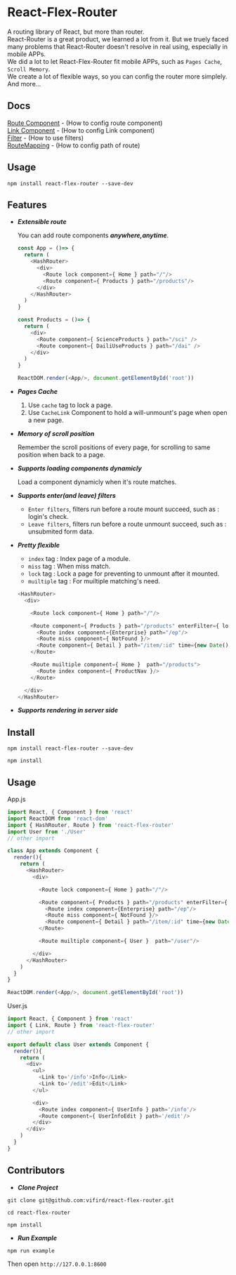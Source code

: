 # React-Flex-Router
  A routing library of React, but more than router.  
  React-Router is a great product, we learned a lot from it. But we truely faced many problems that React-Router doesn't resolve in real using, especially in mobile APPs.  
  We did a lot to let React-Flex-Router fit mobile APPs, such as `Pages Cache`, `Scroll Memory`.   
  We create a lot of flexible ways, so you can config the router more simplely.   
  And more...
## Docs
  [Route Component](docs/Route.md)         - (How to config route component)    
  [Link Component](docs/Link.md)           - (How to config Link component)  
  [Filter](docs/Filter.md)                 - (How to use filters)  
  [RouteMapping](docs/RouteMapping.md)     - (How to config path of route)  

## Usage
  ```
  npm install react-flex-router --save-dev
  ```

## Features

* ***Extensible route***

  You can add route components ***anywhere,anytime***.
  ```javascript
  const App = ()=> {
    return (
      <HashRouter>
        <div>
          <Route lock component={ Home } path="/"/>
          <Route component={ Products } path="/products"/>
        </div>
      </HashRouter>
    )
  }

  const Products = ()=> {
    return (
      <div>
        <Route component={ ScienceProducts } path="/sci" />
        <Route component={ DailiUseProducts } path="/dai" />
      </div>
    )
  }

  ReactDOM.render(<App/>, document.getElementById('root'))
  ```

* ***Pages Cache***
  1. Use `cache` tag to lock a page.
  3. Use `CacheLink` Component to hold a will-unmount's page when open a new page.

* ***Memory of scroll position***

  Remember the scroll positions of every page, for scrolling to same position when back to a page.

* ***Supports loading components dynamicly***

  Load a component dynamicly when it's route matches.

* ***Supports enter(and leave) filters***
  * `Enter filters`, filters run before a route mount succeed, such as : login's check.
  * `Leave filters`, filters run before a route unmount succeed, such as : unsubmited form data.

* ***Pretty flexible***
  * `index` tag : Index page of a module.
  * `miss` tag : When miss match.
  * `lock` tag : Lock a page for preventing to unmount after it mounted.
  * `muiltiple` tag : For muiltiple matching's need.
  ```javascript
  <HashRouter>
    <div>

      <Route lock component={ Home } path="/"/>

      <Route component={ Products } path="/products" enterFilter={ loginFilter }>
        <Route index component={Enterprise} path="/ep"/>
        <Route miss component={ NotFound }/>
        <Route component={ Detail } path="/item/:id" time={new Date().toLocaleString()}/>
      </Route>

      <Route muiltiple component={ Home }  path="/products">
        <Route index component={ ProductNav }/>
      </Route>

    </div>
  </HashRouter>
  ```
* ***Supports rendering in server side***

## Install
  ```
  npm install react-flex-router --save-dev

  npm install
  ```

## Usage
  App.js
  ```javascript
  import React, { Component } from 'react'
  import ReactDOM from 'react-dom'
  import { HashRouter, Route } from 'react-flex-router'
  import User from './User'
  // other import

  class App extends Component {
    render(){
      return (
        <HashRouter>
          <div>

            <Route lock component={ Home } path="/"/>

            <Route component={ Products } path="/products" enterFilter={ loginFilter }>
              <Route index component={Enterprise} path="/ep"/>
              <Route miss component={ NotFound }/>
              <Route component={ Detail } path="/item/:id" time={new Date().toLocaleString()}/>
            </Route>

            <Route muiltiple component={ User }  path="/user"/>

          </div>
        </HashRouter>
      )
    }
  }

  ReactDOM.render(<App/>, document.getElementById('root'))  
  ```
  User.js
  ```javascript
  import React, { Component } from 'react'
  import { Link, Route } from 'react-flex-router'
  // other import

  export default class User extends Component {
    render(){
      return (
        <div>
          <ul>
            <Link to='/info'>Info</Link>
            <Link to='/edit'>Edit</Link>
          </ul>

          <div>
            <Route index component={ UserInfo } path='/info'/>
            <Route component={ UserInfoEdit } path='/edit'/>
          </div>
        </div>
      )
    }
  }
  ```

## Contributors
  * ***Clone Project***
  ```
  git clone git@github.com:vifird/react-flex-router.git

  cd react-flex-router

  npm install
  ```

  * ***Run Example***
  ```
  npm run example
  ```
  Then open `http://127.0.0.1:8600`

